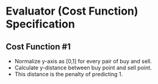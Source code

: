 # Evaluator (Cost Function) Specification

## Cost Function #1

* Normalize y-axis as [0,1] for every pair of buy and sell.
* Calculate y-distance between buy point and sell point.
* This distance is the penalty of predicting 1. 
